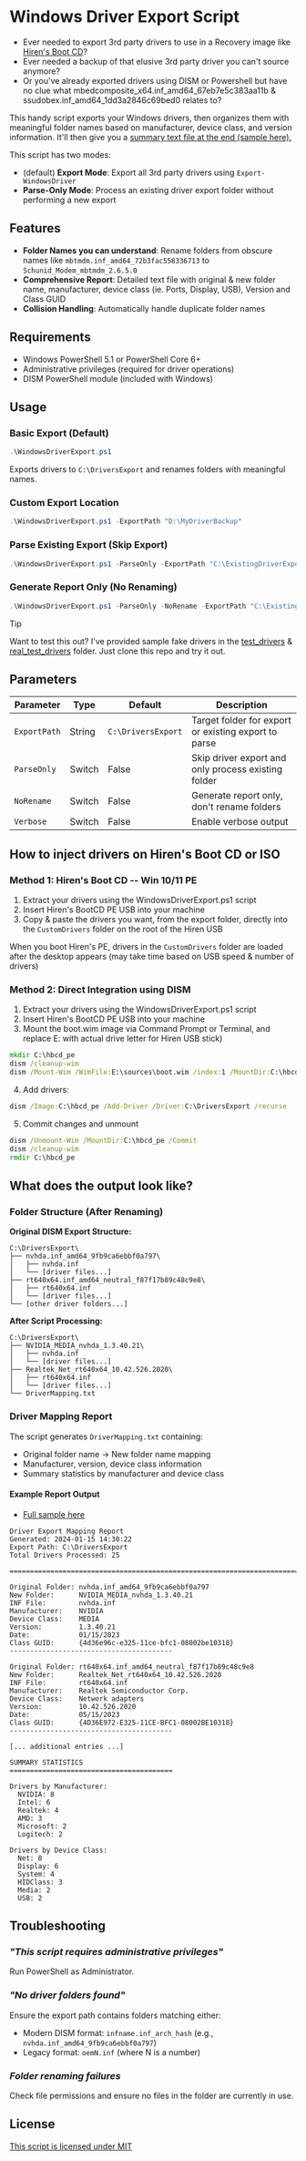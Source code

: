 # Windows Driver Export Script

- Ever needed to export 3rd party drivers to use in a Recovery image like [Hiren's Boot CD](https://www.hirensbootcd.org/)?
- Ever needed a backup of that elusive 3rd party driver you can't source anymore?
- Or you've already exported drivers using DISM or Powershell but have no clue what mbedcomposite_x64.inf_amd64_67eb7e5c383aa11b & ssudobex.inf_amd64_1dd3a2846c69bed0 relates to?

This handy script exports your Windows drivers, then organizes them with meaningful folder names based on manufacturer, device class, and version information. It'll then give you a [summary text file at the end (sample here).](Sample_DriverMapping.txt)

This script has two modes:

- (default) **Export Mode**: Export all 3rd party drivers using `Export-WindowsDriver`
- **Parse-Only Mode**: Process an existing driver export folder without performing a new export

## Features
- **Folder Names you can understand**: Rename folders from obscure names like `mbtmdm.inf_amd64_72b3fac558336713` to `Schunid_Modem_mbtmdm_2.6.5.0`
- **Comprehensive Report**: Detailed text file with original & new folder name, manufacturer, device class (ie. Ports, Display, USB), Version and Class GUID
- **Collision Handling**: Automatically handle duplicate folder names

## Requirements

- Windows PowerShell 5.1 or PowerShell Core 6+
- Administrative privileges (required for driver operations)
- DISM PowerShell module (included with Windows)

## Usage

### Basic Export (Default)
```powershell
.\WindowsDriverExport.ps1
```
Exports drivers to `C:\DriversExport` and renames folders with meaningful names.

### Custom Export Location
```powershell
.\WindowsDriverExport.ps1 -ExportPath "D:\MyDriverBackup"
```

### Parse Existing Export (Skip Export)
```powershell
.\WindowsDriverExport.ps1 -ParseOnly -ExportPath "C:\ExistingDriverExport"
```

### Generate Report Only (No Renaming)
```powershell
.\WindowsDriverExport.ps1 -ParseOnly -NoRename -ExportPath "C:\ExistingDriverExport"
```
> [!TIP]
> Want to test this out? I've provided sample fake drivers in the [test_drivers](test_drivers/) & [real_test_drivers](real_test_drivers/) folder. Just clone this repo and try it out.

## Parameters

| Parameter | Type | Default | Description |
|-----------|------|---------|-------------|
| `ExportPath` | String | `C:\DriversExport` | Target folder for export or existing export to parse |
| `ParseOnly` | Switch | False | Skip driver export and only process existing folder |
| `NoRename` | Switch | False | Generate report only, don't rename folders |
| `Verbose` | Switch | False | Enable verbose output |

## How to inject drivers on Hiren's Boot CD or ISO

### Method 1: Hiren's Boot CD -- Win 10/11 PE

1. Extract your drivers using the WindowsDriverExport.ps1 script
2. Insert Hiren's BootCD PE USB into your machine
3. Copy & paste the drivers you want, from the export folder, directly into the `CustomDrivers` folder on the root of the Hiren USB

When you boot Hiren's PE, drivers in the `CustomDrivers` folder are loaded after the desktop appears (may take time based on USB speed & number of drivers)

### Method 2: Direct Integration using DISM

1. Extract your drivers using the WindowsDriverExport.ps1 script
2. Insert Hiren's BootCD PE USB into your machine
3. Mount the boot.wim image via Command Prompt or Terminal, and replace E: with actual drive letter for Hiren USB stick)
```bat
mkdir C:\hbcd_pe
dism /cleanup-wim
dism /Mount-Wim /WimFile:E:\sources\boot.wim /index:1 /MountDir:C:\hbcd_pe
```
4. Add drivers:
```bat
dism /Image:C:\hbcd_pe /Add-Driver /Driver:C:\DriversExport /recurse
```
5. Commit changes and unmount
```bat
dism /Unmount-Wim /MountDir:C:\hbcd_pe /Commit
dism /cleanup-wim
rmdir C:\hbcd_pe
```

## What does the output look like?

### Folder Structure (After Renaming)

**Original DISM Export Structure:**
```
C:\DriversExport\
├── nvhda.inf_amd64_9fb9ca6ebbf0a797\
│   ├── nvhda.inf
│   └── [driver files...]
├── rt640x64.inf_amd64_neutral_f87f17b89c48c9e8\
│   ├── rt640x64.inf
│   └── [driver files...]
└── [other driver folders...]
```

**After Script Processing:**
```
C:\DriversExport\
├── NVIDIA_MEDIA_nvhda_1.3.40.21\
│   ├── nvhda.inf
│   └── [driver files...]
├── Realtek_Net_rt640x64_10.42.526.2020\
│   ├── rt640x64.inf
│   └── [driver files...]
└── DriverMapping.txt
```

### Driver Mapping Report
The script generates `DriverMapping.txt` containing:
- Original folder name → New folder name mapping
- Manufacturer, version, device class information
- Summary statistics by manufacturer and device class

#### Example Report Output

* [Full sample here](Sample_DriverMapping.txt)

```
Driver Export Mapping Report
Generated: 2024-01-15 14:30:22
Export Path: C:\DriversExport
Total Drivers Processed: 25

================================================================================

Original Folder: nvhda.inf_amd64_9fb9ca6ebbf0a797
New Folder:      NVIDIA_MEDIA_nvhda_1.3.40.21
INF File:        nvhda.inf
Manufacturer:    NVIDIA
Device Class:    MEDIA
Version:         1.3.40.21
Date:            01/15/2023
Class GUID:      {4d36e96c-e325-11ce-bfc1-08002be10318}
----------------------------------------

Original Folder: rt640x64.inf_amd64_neutral_f87f17b89c48c9e8
New Folder:      Realtek_Net_rt640x64_10.42.526.2020
INF File:        rt640x64.inf
Manufacturer:    Realtek Semiconductor Corp.
Device Class:    Network adapters
Version:         10.42.526.2020
Date:            05/15/2023
Class GUID:      {4D36E972-E325-11CE-BFC1-08002BE10318}
----------------------------------------

[... additional entries ...]

SUMMARY STATISTICS
========================================

Drivers by Manufacturer:
  NVIDIA: 8
  Intel: 6
  Realtek: 4
  AMD: 3
  Microsoft: 2
  Logitech: 2

Drivers by Device Class:
  Net: 8
  Display: 6
  System: 4
  HIDClass: 3
  Media: 2
  USB: 2
```

## Troubleshooting

### _"This script requires administrative privileges"_
Run PowerShell as Administrator.

### _"No driver folders found"_
Ensure the export path contains folders matching either:
- Modern DISM format: `infname.inf_arch_hash` (e.g., `nvhda.inf_amd64_9fb9ca6ebbf0a797`)
- Legacy format: `oemN.inf` (where N is a number)

### _Folder renaming failures_
Check file permissions and ensure no files in the folder are currently in use.

## License

[This script is licensed under MIT](LICENSE)
